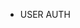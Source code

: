 <!-- BACKEND -->
- USER AUTH
    <!-- DONE - Verify email address is real or remove email check entirely -->